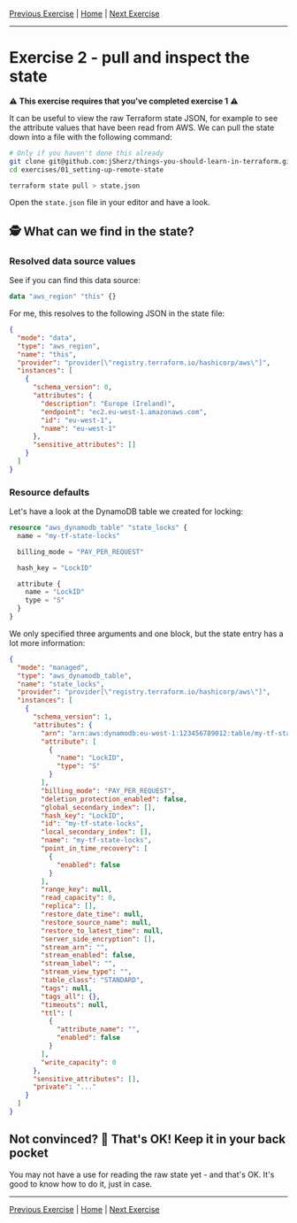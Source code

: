 [Previous Exercise] | [Home] | [Next Exercise]

[Previous Exercise]: ../01_setting-up-remote-state/README.md
[Home]: ../../README.md
[Next Exercise]: ../03_recovering-the-state-after-bad-changes/README.md

---

# Exercise 2 - pull and inspect the state

⚠️ **This exercise requires that you've completed exercise 1** ⚠️

It can be useful to view the raw Terraform state JSON, for example to see the
attribute values that have been read from AWS. We can pull the state down
into a file with the following command:

```bash
# Only if you haven't done this already
git clone git@github.com:jSherz/things-you-should-learn-in-terraform.git
cd exercises/01_setting-up-remote-state

terraform state pull > state.json
```

Open the `state.json` file in your editor and have a look.

## 🕵️ What can we find in the state?

### Resolved data source values

See if you can find this data source:

```terraform
data "aws_region" "this" {}
```

For me, this resolves to the following JSON in the state file:

```json
{
  "mode": "data",
  "type": "aws_region",
  "name": "this",
  "provider": "provider[\"registry.terraform.io/hashicorp/aws\"]",
  "instances": [
    {
      "schema_version": 0,
      "attributes": {
        "description": "Europe (Ireland)",
        "endpoint": "ec2.eu-west-1.amazonaws.com",
        "id": "eu-west-1",
        "name": "eu-west-1"
      },
      "sensitive_attributes": []
    }
  ]
}
```

### Resource defaults

Let's have a look at the DynamoDB table we created for locking:

```terraform
resource "aws_dynamodb_table" "state_locks" {
  name = "my-tf-state-locks"

  billing_mode = "PAY_PER_REQUEST"

  hash_key = "LockID"

  attribute {
    name = "LockID"
    type = "S"
  }
}
```

We only specified three arguments and one block, but the state entry has a lot
more information:

```json
{
  "mode": "managed",
  "type": "aws_dynamodb_table",
  "name": "state_locks",
  "provider": "provider[\"registry.terraform.io/hashicorp/aws\"]",
  "instances": [
    {
      "schema_version": 1,
      "attributes": {
        "arn": "arn:aws:dynamodb:eu-west-1:123456789012:table/my-tf-state-locks",
        "attribute": [
          {
            "name": "LockID",
            "type": "S"
          }
        ],
        "billing_mode": "PAY_PER_REQUEST",
        "deletion_protection_enabled": false,
        "global_secondary_index": [],
        "hash_key": "LockID",
        "id": "my-tf-state-locks",
        "local_secondary_index": [],
        "name": "my-tf-state-locks",
        "point_in_time_recovery": [
          {
            "enabled": false
          }
        ],
        "range_key": null,
        "read_capacity": 0,
        "replica": [],
        "restore_date_time": null,
        "restore_source_name": null,
        "restore_to_latest_time": null,
        "server_side_encryption": [],
        "stream_arn": "",
        "stream_enabled": false,
        "stream_label": "",
        "stream_view_type": "",
        "table_class": "STANDARD",
        "tags": null,
        "tags_all": {},
        "timeouts": null,
        "ttl": [
          {
            "attribute_name": "",
            "enabled": false
          }
        ],
        "write_capacity": 0
      },
      "sensitive_attributes": [],
      "private": "..."
    }
  ]
}
```

## Not convinced? 🧐 That's OK! Keep it in your back pocket

You may not have a use for reading the raw state yet - and that's OK. It's good
to know how to do it, just in case.

---

[Previous Exercise] | [Home] | [Next Exercise]
